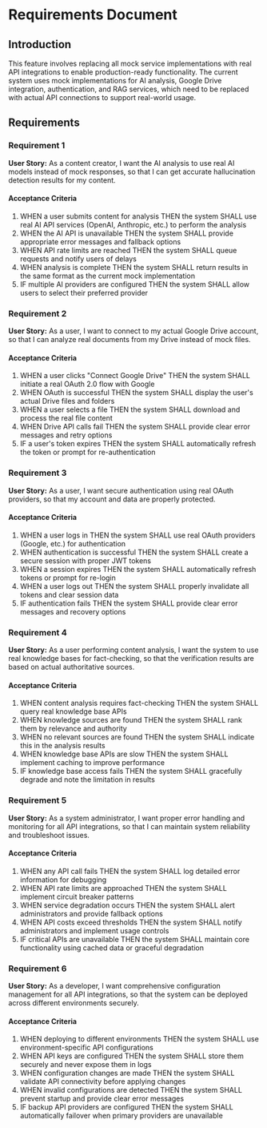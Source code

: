 # Requirements Document

## Introduction

This feature involves replacing all mock service implementations with real API integrations to enable production-ready functionality. The current system uses mock implementations for AI analysis, Google Drive integration, authentication, and RAG services, which need to be replaced with actual API connections to support real-world usage.

## Requirements

### Requirement 1

**User Story:** As a content creator, I want the AI analysis to use real AI models instead of mock responses, so that I can get accurate hallucination detection results for my content.

#### Acceptance Criteria

1. WHEN a user submits content for analysis THEN the system SHALL use real AI API services (OpenAI, Anthropic, etc.) to perform the analysis
2. WHEN the AI API is unavailable THEN the system SHALL provide appropriate error messages and fallback options
3. WHEN API rate limits are reached THEN the system SHALL queue requests and notify users of delays
4. WHEN analysis is complete THEN the system SHALL return results in the same format as the current mock implementation
5. IF multiple AI providers are configured THEN the system SHALL allow users to select their preferred provider

### Requirement 2

**User Story:** As a user, I want to connect to my actual Google Drive account, so that I can analyze real documents from my Drive instead of mock files.

#### Acceptance Criteria

1. WHEN a user clicks "Connect Google Drive" THEN the system SHALL initiate a real OAuth 2.0 flow with Google
2. WHEN OAuth is successful THEN the system SHALL display the user's actual Drive files and folders
3. WHEN a user selects a file THEN the system SHALL download and process the real file content
4. WHEN Drive API calls fail THEN the system SHALL provide clear error messages and retry options
5. IF a user's token expires THEN the system SHALL automatically refresh the token or prompt for re-authentication

### Requirement 3

**User Story:** As a user, I want secure authentication using real OAuth providers, so that my account and data are properly protected.

#### Acceptance Criteria

1. WHEN a user logs in THEN the system SHALL use real OAuth providers (Google, etc.) for authentication
2. WHEN authentication is successful THEN the system SHALL create a secure session with proper JWT tokens
3. WHEN a session expires THEN the system SHALL automatically refresh tokens or prompt for re-login
4. WHEN a user logs out THEN the system SHALL properly invalidate all tokens and clear session data
5. IF authentication fails THEN the system SHALL provide clear error messages and recovery options

### Requirement 4

**User Story:** As a user performing content analysis, I want the system to use real knowledge bases for fact-checking, so that the verification results are based on actual authoritative sources.

#### Acceptance Criteria

1. WHEN content analysis requires fact-checking THEN the system SHALL query real knowledge base APIs
2. WHEN knowledge sources are found THEN the system SHALL rank them by relevance and authority
3. WHEN no relevant sources are found THEN the system SHALL indicate this in the analysis results
4. WHEN knowledge base APIs are slow THEN the system SHALL implement caching to improve performance
5. IF knowledge base access fails THEN the system SHALL gracefully degrade and note the limitation in results

### Requirement 5

**User Story:** As a system administrator, I want proper error handling and monitoring for all API integrations, so that I can maintain system reliability and troubleshoot issues.

#### Acceptance Criteria

1. WHEN any API call fails THEN the system SHALL log detailed error information for debugging
2. WHEN API rate limits are approached THEN the system SHALL implement circuit breaker patterns
3. WHEN service degradation occurs THEN the system SHALL alert administrators and provide fallback options
4. WHEN API costs exceed thresholds THEN the system SHALL notify administrators and implement usage controls
5. IF critical APIs are unavailable THEN the system SHALL maintain core functionality using cached data or graceful degradation

### Requirement 6

**User Story:** As a developer, I want comprehensive configuration management for all API integrations, so that the system can be deployed across different environments securely.

#### Acceptance Criteria

1. WHEN deploying to different environments THEN the system SHALL use environment-specific API configurations
2. WHEN API keys are configured THEN the system SHALL store them securely and never expose them in logs
3. WHEN configuration changes are made THEN the system SHALL validate API connectivity before applying changes
4. WHEN invalid configurations are detected THEN the system SHALL prevent startup and provide clear error messages
5. IF backup API providers are configured THEN the system SHALL automatically failover when primary providers are unavailable